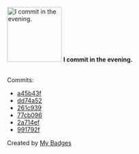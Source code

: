 <img src="https://my-badges.github.io/my-badges/evening-commits.png" alt="I commit in the evening." title="I commit in the evening." width="128">
<strong>I commit in the evening.</strong>
<br><br>

Commits:

- <a href="https://github.com/Nance-Lab/diff_predictor/commit/a45b43f0557b47024a9a2be28c4553759735c478">a45b43f</a>
- <a href="https://github.com/Nance-Lab/diff_predictor/commit/dd74a52e6b6257c36fb033d243f7ddf0c0f8f646">dd74a52</a>
- <a href="https://github.com/Nance-Lab/diff_predictor/commit/261c939344249da023a6e07fc461f61c5cdddc1b">261c939</a>
- <a href="https://github.com/Nance-Lab/diff_predictor/commit/77cb096a6386b8df179e0bd3e84f5beb50ede632">77cb096</a>
- <a href="https://github.com/Nance-Lab/diff_predictor/commit/2a714ef21659dc9cb37e5ba0d816fbfa0b5192ec">2a714ef</a>
- <a href="https://github.com/Nance-Lab/diff_predictor/commit/991792f2a70bbb1f867cfbabdf63a847dbca9abc">991792f</a>


Created by <a href="https://github.com/my-badges/my-badges">My Badges</a>